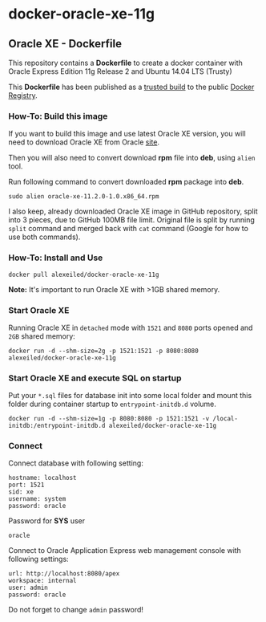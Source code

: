 docker-oracle-xe-11g
============================

## Oracle XE - Dockerfile

This repository contains a **Dockerfile** to create a docker container with Oracle Express Edition 11g Release 2 and Ubuntu 14.04 LTS (Trusty)

This **Dockerfile** has been published as a [trusted build](https://index.docker.io/u/alexeiled/docker-oracle-xe-11g/) to the public [Docker Registry](https://index.docker.io/).


### How-To: Build this image

If you want to build this image and use latest Oracle XE version, you will need to download Oracle XE from Oracle [site](http://www.oracle.com/technetwork/database/database-technologies/express-edition/downloads/index.html).

Then you will also need to convert download **rpm** file into **deb**, using `alien` tool.

Run following command to convert downloaded **rpm** package into **deb**.
```
sudo alien oracle-xe-11.2.0-1.0.x86_64.rpm
```

I also keep, already downloaded Oracle XE image in GitHub repository, split into 3 pieces, due to GitHub 100MB file limit. Original file is split by running `split` command and merged back with `cat` command (Google for how to use both commands).

### How-To: Install and Use

```
docker pull alexeiled/docker-oracle-xe-11g
```
**Note:** It's important to run Oracle XE with >1GB shared memory.

### Start Oracle XE
Running Oracle XE in `detached` mode with `1521` and `8080` ports opened and `2GB` shared memory:

```
docker run -d --shm-size=2g -p 1521:1521 -p 8080:8080 alexeiled/docker-oracle-xe-11g
```

### Start Oracle XE and execute SQL on startup

Put your `*.sql` files for database init into some local folder and mount this folder during container startup to `entrypoint-initdb.d` volume.

```
docker run -d --shm-size=1g -p 8080:8080 -p 1521:1521 -v /local-initdb:/entrypoint-initdb.d alexeiled/docker-oracle-xe-11g
```

### Connect

Connect database with following setting:
```
hostname: localhost
port: 1521
sid: xe
username: system
password: oracle
```

Password for **SYS** user
```
oracle
```

Connect to Oracle Application Express web management console with following settings:
```
url: http://localhost:8080/apex
workspace: internal
user: admin
password: oracle
```

Do not forget to change `admin` password!
